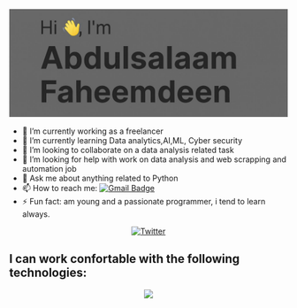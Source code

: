 <img src="https://github.com/Trojan-Z3ro/Trojan-Z3ro/blob/main/banner.jpg">

- 🔭 I’m currently working as a freelancer
- 🌱 I’m currently learning Data analytics,AI,ML, Cyber security 
- 👯 I’m looking to collaborate on a data analysis related task
- 🤔 I’m looking for help with work on data analysis  and web scrapping and automation job
- 💬 Ask me about anything related to Python
- 📫 How to reach me: [![Gmail Badge](https://img.shields.io/badge/-Trojan-c14438?style=social&logo=Gmail&logoColor=red&link=mailto:salaamoladapo@gmail.com)](mailto:salaamoladapo@gmail.com) 
- ⚡ Fun fact: am young and a passionate programmer, i tend to learn always.

<p align="center">
  <a href="https://twitter.com/Damilare_0411" target="_blank">
    <img src="https://img.shields.io/badge/twitter-%231DA1F2.svg?&style=for-the-badge&logo=twitter&logoColor=white&color=071A2C" alt="Twitter"/>
  </a>
   
</p>


## I can work confortable with the following technologies:

<p align="center">
  <a href="https://skillicons.dev">
    <img src="https://skillicons.dev/icons?i=py,js,django,selenium,html,css,mysql,linux,tensorflow" />
  </a>
</p>


<!-- [![My Skills](https://skillicons.dev/icons?i=py,js,html,selenium,django,css,git,linux,mysql,tensorflow&theme=light&perline=5)](https://skillicons.dev) -->

